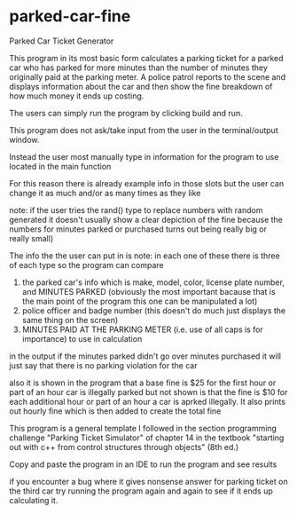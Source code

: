 # parked-car-fine


Parked Car Ticket Generator 

This program in its most basic form calculates a parking ticket for a parked car who has parked for more minutes than the number of minutes they originally paid at the parking meter. A police patrol reports to the scene and displays information about the car and then show the fine breakdown of how much money it ends up costing.


The users can simply run the program by clicking build and run.

This program does not ask/take input from the user in the terminal/output window.

Instead the user most manually type in information for the program to use located in the main function 

For this reason there is already example info in those slots but the user can change it as much and/or as many times as they like

note: if the user tries the rand() type to replace numbers with random generated it doesn't usually show a clear depiction of the fine because the numbers for minutes parked or purchased turns out being really big or really small)

The info the the user can put in is note: in each one of these there is three of each type so the program can compare

1. the parked car's info which is make, model, color, license plate number, and MINUTES PARKED (obviously the most important bacause that is the main point of the program this one can be manipulated a lot)
2. police officer and badge number (this doesn't do much just displays the same thing on the screen)
3. MINUTES PAID AT THE PARKING METER (i.e. use of all caps is for importance) to use in calculation

in the output if the minutes parked didn't go over minutes purchased it will just say that there is no parking violation for the car

also it is shown in the program that a base fine is $25 for the first hour or part of an hour car is illegally parked 
but not shown is that the fine is $10 for each additional hour or part of an hour a car is aprked illegally. 
It also prints out hourly fine which is then added to create the total fine

This program is a general template I followed in the section programming challenge "Parking Ticket Simulator" of chapter 14 in the textbook "starting out with c++ from control structures through objects" (8th ed.)

Copy and paste the program in an IDE to run the program and see results

if you encounter a bug where it gives nonsense answer for parking ticket on the third car try running the program again and again to see if it ends up calculating it.




